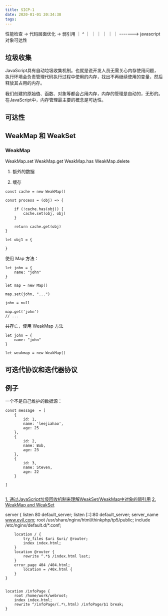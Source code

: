 ```yaml
---
title: SICP-1
date: 2020-01-01 20:34:38
tags:
---
```


性能检查 -> 代码层面优化 -> 弱引用
        ｜               ^
        ｜               ｜
        ｜               ｜
        ｜               ｜
         -------> javascript 对象可达性


## 垃圾收集

JavaScript具有自动垃圾收集机制。也就是说开发人员无需关心内存使用问题，执行环境会负责管理代码执行过程中使用的内存，找出不再继续使用的变量，然后释放其占用的内存。

我们创建的原始值、函数、对象等都会占用内存，内存的管理是自动的，无形的。在JavaScript中，内存管理最主要的概念是可达性。

## 可达性

## WeakMap 和 WeakSet

### WeakMap 

WeakMap.set
WeakMap.get
WeakMap.has
WeakMap.delete

1. 额外的数据

2. 缓存

```
const cache = new WeakMap()

const process = (obj) => {

    if (!cache.has(obj)) {
        cache.set(obj, obj)
    }

    return cache.get(obj)
}

let obj1 = {

}
```

使用 Map 方法：

```
let john = {
    name: "john"
}

let map = new Map()

map.set(john, "...")

john = null

map.get('john')
// ...
```

共存亡，使用 WeakMap 方法

```
let john = {
    name: "john"
}

let weakmap = new WeakMap()

```
## 可迭代协议和迭代器协议

## 例子

一个不是自己维护的数据源：

```
const message  = [
    {
        id: 1,
        name: 'leejiahao',
        age: 25
    },
    {
        id: 2,
        name: Bob,
        age: 23
    },
    {
        id: 3,
        name: Steven,
        age: 22 
    }

]


```

[1. 通过JavaScript垃圾回收机制来理解WeakSet/WeakMap中对象的弱引用](https://www.jianshu.com/p/c99dd69a8f2c)
[2. WeakMap and WeakSet](https://zh.javascript.info/weakmap-weakset)




server {
        listen       80 default_server;
        listen       [::]:80 default_server;
        server_name  www.evil.com;
        root         /usr/share/nginx/html/thinkphp/tp5/public;
        include /etc/nginx/default.d/*.conf;

        location / {
            try_files $uri $uri/ @router;
            index index.html;
        }
        location @router {
            rewrite ^.*$ /index.html last;
        }
        error_page 404 /404.html;
            location = /40x.html {
        }
    }


    location /infoPage {
        root /home/work/webroot;
        index index.html;
        rewrite ^/infoPage/(.*\.html) /infoPage/$1 break;
    }